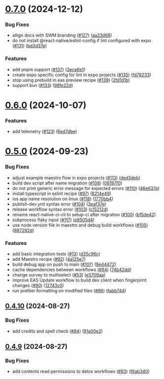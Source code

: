 # [0.7.0](https://github.com/software-mansion/setup-ci/compare/v0.6.0...v0.7.0) (2024-12-12)


### Bug Fixes

* allign docs with SWM branding ([#127](https://github.com/software-mansion/setup-ci/issues/127)) ([aa23d68](https://github.com/software-mansion/setup-ci/commit/aa23d68e4725253fba336a7ecdf64622654bb1dd))
* do not install @react-native/eslint-config if lint configured with expo ([#131](https://github.com/software-mansion/setup-ci/issues/131)) ([bd3d37e](https://github.com/software-mansion/setup-ci/commit/bd3d37e184228a17e5542038e2e997e682453910))


### Features

* add pnpm support ([#137](https://github.com/software-mansion/setup-ci/issues/137)) ([3ece6e1](https://github.com/software-mansion/setup-ci/commit/3ece6e1139f39f87b7bec86ca81ba5551da8fd05))
* create expo specific config for lint in expo projects ([#135](https://github.com/software-mansion/setup-ci/issues/135)) ([fd78233](https://github.com/software-mansion/setup-ci/commit/fd78233f5760b78f58be3f51f24555ada0736092))
* stop using prebuild in eas preview recipe ([#139](https://github.com/software-mansion/setup-ci/issues/139)) ([2fd1d1b](https://github.com/software-mansion/setup-ci/commit/2fd1d1b2e736a53991896a7845a79f0028bf6e0a))
* support bun ([#133](https://github.com/software-mansion/setup-ci/issues/133)) ([98fe22d](https://github.com/software-mansion/setup-ci/commit/98fe22d86fd0030952b182a24ac1f33bb02f7cc9))



# [0.6.0](https://github.com/software-mansion/setup-ci/compare/v0.5.0...v0.6.0) (2024-10-07)


### Features

* add telemetry ([#123](https://github.com/software-mansion/setup-ci/issues/123)) ([6ed7dbe](https://github.com/software-mansion/setup-ci/commit/6ed7dbeecbd3ab66c299dcc935757091554053a3))



# [0.5.0](https://github.com/software-mansion/setup-ci/compare/v0.4.10...v0.5.0) (2024-09-23)


### Bug Fixes

* adjust example maestro flow in expo projects ([#113](https://github.com/software-mansion/setup-ci/issues/113)) ([ded3deb](https://github.com/software-mansion/setup-ci/commit/ded3debd6eed73173ea3509ada31cdd6ae8c0ca6))
* build dev script after name migration ([#108](https://github.com/software-mansion/setup-ci/issues/108)) ([08197f0](https://github.com/software-mansion/setup-ci/commit/08197f0dd0cee124cc8502e470184f6a7f039115))
* do not print generic error message for expected errors ([#110](https://github.com/software-mansion/setup-ci/issues/110)) ([46e637e](https://github.com/software-mansion/setup-ci/commit/46e637e75fe480bc212e665169b8b9975ce228e8))
* install typescript in eslint recipe ([#97](https://github.com/software-mansion/setup-ci/issues/97)) ([8214e49](https://github.com/software-mansion/setup-ci/commit/8214e49e2ecc7c97115bb8e6817be32b60b01d72))
* ios app name resolution on linux ([#118](https://github.com/software-mansion/setup-ci/issues/118)) ([1770bb4](https://github.com/software-mansion/setup-ci/commit/1770bb4dbcce4fdf61f67f98ab58d94f2ca70a42))
* publish-dev.yml syntax error ([#104](https://github.com/software-mansion/setup-ci/issues/104)) ([3eaf37e](https://github.com/software-mansion/setup-ci/commit/3eaf37e28a8bfb390ecf8b609c09051e62b3d345))
* release workflow syntax error ([#103](https://github.com/software-mansion/setup-ci/issues/103)) ([c15212d](https://github.com/software-mansion/setup-ci/commit/c15212d471ea2f5f2d242fc84520f28e9d3024eb))
* rename react-native-ci-cli to setup-ci after migration ([#100](https://github.com/software-mansion/setup-ci/issues/100)) ([b15de42](https://github.com/software-mansion/setup-ci/commit/b15de422fe4e2d47b063d36e99c937d2fa5a00b1))
* subprocess flaky input ([#117](https://github.com/software-mansion/setup-ci/issues/117)) ([e8505d4](https://github.com/software-mansion/setup-ci/commit/e8505d49b40c64575ad9a6f7c21b75119d2f6c2b))
* use node version file in maestro and debug build workflows ([#105](https://github.com/software-mansion/setup-ci/issues/105)) ([887292d](https://github.com/software-mansion/setup-ci/commit/887292dbc03afdda8949e6fc773035d6bb17ba66))


### Features

* add basic integration tests ([#13](https://github.com/software-mansion/setup-ci/issues/13)) ([d35c96c](https://github.com/software-mansion/setup-ci/commit/d35c96c4a8efe015b13d7407f4456330f7219abf))
* add Maestro recipe ([#92](https://github.com/software-mansion/setup-ci/issues/92)) ([4a125e7](https://github.com/software-mansion/setup-ci/commit/4a125e72208c8a9f836ac9e53b8dcbaeb0765833))
* build debug app on push to main ([#107](https://github.com/software-mansion/setup-ci/issues/107)) ([9e44472](https://github.com/software-mansion/setup-ci/commit/9e444726e9c4506c7bd9cdf75d19c8d36a735564))
* cache dependencies between workflows ([#94](https://github.com/software-mansion/setup-ci/issues/94)) ([74b42dd](https://github.com/software-mansion/setup-ci/commit/74b42dd20e45c274069f007177a72d01de40b9e1))
* change survey to multiselect ([#53](https://github.com/software-mansion/setup-ci/issues/53)) ([e5709aa](https://github.com/software-mansion/setup-ci/commit/e5709aab55895f57c7705936e7dd24667e2bab2b))
* improve EAS Update workflow to build dev client when fingerprint changes ([#90](https://github.com/software-mansion/setup-ci/issues/90)) ([12743c0](https://github.com/software-mansion/setup-ci/commit/12743c0ae5e7cf7e56be497a228df547577b51e6))
* run prettier formatting on modified files ([#96](https://github.com/software-mansion/setup-ci/issues/96)) ([fabb744](https://github.com/software-mansion/setup-ci/commit/fabb744c3becfb05c1f3f7de94c5980f1ea2beae))



## [0.4.10](https://github.com/software-mansion/setup-ci/compare/v0.4.9...v0.4.10) (2024-08-27)


### Bug Fixes

* add credits and spell check ([#84](https://github.com/software-mansion/setup-ci/issues/84)) ([91a00e2](https://github.com/software-mansion/setup-ci/commit/91a00e2a24207ce7535acdb2bbd9d542d9d41479))



## [0.4.9](https://github.com/software-mansion/setup-ci/compare/v0.4.8...v0.4.9) (2024-08-27)


### Bug Fixes

* add contents read permissions to detox workflows ([#83](https://github.com/software-mansion/setup-ci/issues/83)) ([f6ab340](https://github.com/software-mansion/setup-ci/commit/f6ab340ef66cda33727044e700c05a19f6ba2af9))




